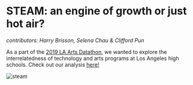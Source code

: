 # STEAM: an engine of growth or just hot air?
*contributors: Harry Brisson, Selena Chau & Clifford Pun*

As a part of the [2019 LA Arts Datathon](https://artsdatathon.org/), we wanted to explore the interrelatedness of technology and arts programs at Los Angeles high schools.  Check out our analysis [here!](kowalski.ipynb)

![steam](https://steamuserimages-a.akamaihd.net/ugc/965349832700374250/746D314CAB9ED91B1C9D7097DFEC8EEC3B48AF1B/)